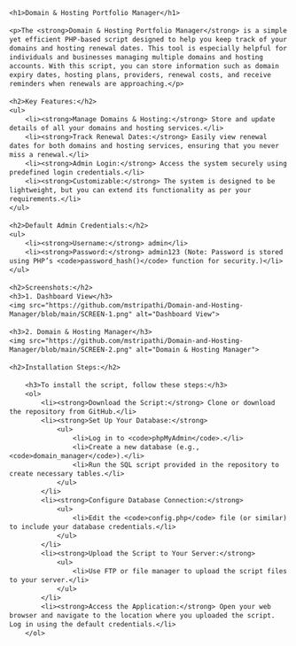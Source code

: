 

    <h1>Domain & Hosting Portfolio Manager</h1>

    <p>The <strong>Domain & Hosting Portfolio Manager</strong> is a simple yet efficient PHP-based script designed to help you keep track of your domains and hosting renewal dates. This tool is especially helpful for individuals and businesses managing multiple domains and hosting accounts. With this script, you can store information such as domain expiry dates, hosting plans, providers, renewal costs, and receive reminders when renewals are approaching.</p>

    <h2>Key Features:</h2>
    <ul>
        <li><strong>Manage Domains & Hosting:</strong> Store and update details of all your domains and hosting services.</li>
        <li><strong>Track Renewal Dates:</strong> Easily view renewal dates for both domains and hosting services, ensuring that you never miss a renewal.</li>
        <li><strong>Admin Login:</strong> Access the system securely using predefined login credentials.</li>
        <li><strong>Customizable:</strong> The system is designed to be lightweight, but you can extend its functionality as per your requirements.</li>
    </ul>

    <h2>Default Admin Credentials:</h2>
    <ul>
        <li><strong>Username:</strong> admin</li>
        <li><strong>Password:</strong> admin123 (Note: Password is stored using PHP’s <code>password_hash()</code> function for security.)</li>
    </ul>

    <h2>Screenshots:</h2>
    <h3>1. Dashboard View</h3>
    <img src="https://github.com/mstripathi/Domain-and-Hosting-Manager/blob/main/SCREEN-1.png" alt="Dashboard View">

    <h3>2. Domain & Hosting Manager</h3>
    <img src="https://github.com/mstripathi/Domain-and-Hosting-Manager/blob/main/SCREEN-2.png" alt="Domain & Hosting Manager">

    <h2>Installation Steps:</h2>

        <h3>To install the script, follow these steps:</h3>
        <ol>
            <li><strong>Download the Script:</strong> Clone or download the repository from GitHub.</li>
            <li><strong>Set Up Your Database:</strong>
                <ul>
                    <li>Log in to <code>phpMyAdmin</code>.</li>
                    <li>Create a new database (e.g., <code>domain_manager</code>).</li>
                    <li>Run the SQL script provided in the repository to create necessary tables.</li>
                </ul>
            </li>
            <li><strong>Configure Database Connection:</strong>
                <ul>
                    <li>Edit the <code>config.php</code> file (or similar) to include your database credentials.</li>
                </ul>
            </li>
            <li><strong>Upload the Script to Your Server:</strong>
                <ul>
                    <li>Use FTP or file manager to upload the script files to your server.</li>
                </ul>
            </li>
            <li><strong>Access the Application:</strong> Open your web browser and navigate to the location where you uploaded the script. Log in using the default credentials.</li>
        </ol>
   
